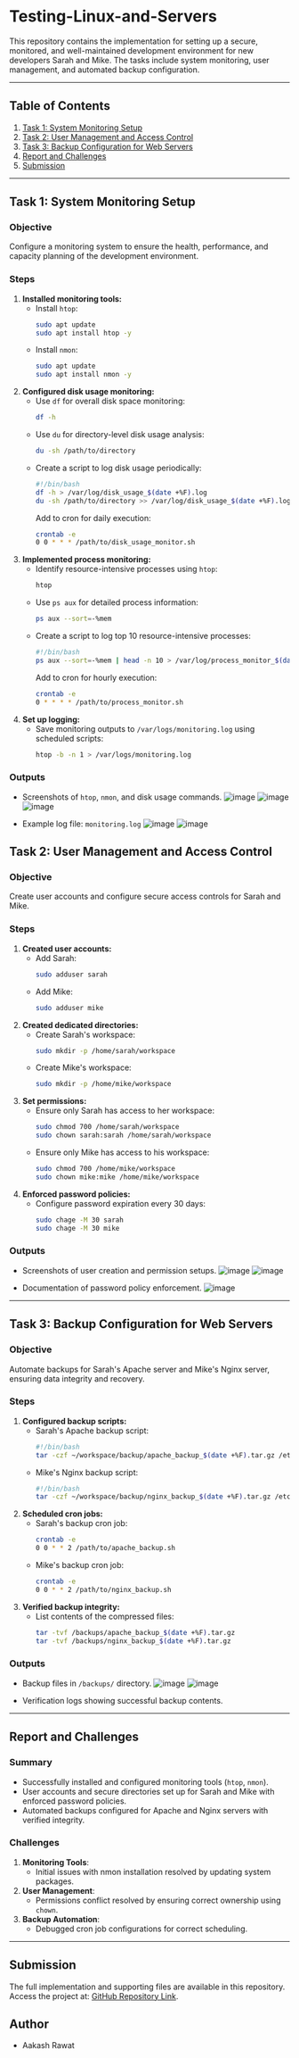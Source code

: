 # Testing-Linux-and-Servers

This repository contains the implementation for setting up a secure, monitored, and well-maintained development environment for new developers Sarah and Mike. The tasks include system monitoring, user management, and automated backup configuration.

---

## Table of Contents

1. [Task 1: System Monitoring Setup](#task-1-system-monitoring-setup)
2. [Task 2: User Management and Access Control](#task-2-user-management-and-access-control)
3. [Task 3: Backup Configuration for Web Servers](#task-3-backup-configuration-for-web-servers)
4. [Report and Challenges](#report-and-challenges)
5. [Submission](#submission)

---

## Task 1: System Monitoring Setup

### Objective
Configure a monitoring system to ensure the health, performance, and capacity planning of the development environment.

### Steps
1. **Installed monitoring tools:**
    - Install `htop`:
      ```bash
      sudo apt update
      sudo apt install htop -y
      ```
    - Install `nmon`:
      ```bash
      sudo apt update
      sudo apt install nmon -y
      ```
2. **Configured disk usage monitoring:**
    - Use `df` for overall disk space monitoring:
      ```bash
      df -h
      ```
    - Use `du` for directory-level disk usage analysis:
      ```bash
      du -sh /path/to/directory
      ```
    - Create a script to log disk usage periodically:
      ```bash
      #!/bin/bash
      df -h > /var/log/disk_usage_$(date +%F).log
      du -sh /path/to/directory >> /var/log/disk_usage_$(date +%F).log
      ```
      Add to cron for daily execution:
      ```bash
      crontab -e
      0 0 * * * /path/to/disk_usage_monitor.sh
      ```
3. **Implemented process monitoring:**
    - Identify resource-intensive processes using `htop`:
      ```bash
      htop
      ```
    - Use `ps aux` for detailed process information:
      ```bash
      ps aux --sort=-%mem
      ```
    - Create a script to log top 10 resource-intensive processes:
      ```bash
      #!/bin/bash
      ps aux --sort=-%mem | head -n 10 > /var/log/process_monitor_$(date +%F).log
      ```
      Add to cron for hourly execution:
      ```bash
      crontab -e
      0 * * * * /path/to/process_monitor.sh
      ```
4. **Set up logging:**
    - Save monitoring outputs to `/var/logs/monitoring.log` using scheduled scripts:
      ```bash
      htop -b -n 1 > /var/logs/monitoring.log
      ```

### Outputs
- Screenshots of `htop`, `nmon`, and disk usage commands.
 ![image](https://github.com/user-attachments/assets/54921845-194d-418f-8c79-62b15295bd4c)
 ![image](https://github.com/user-attachments/assets/bb92cb93-f734-414f-90ab-c4fefa2a76e6)
 ![image](https://github.com/user-attachments/assets/57dc9c50-7b42-49dc-ace2-74ffd8fba16c)

- Example log file: `monitoring.log`
 ![image](https://github.com/user-attachments/assets/a9f7768d-98d4-4eb1-b699-b2818a8d9726)
 ![image](https://github.com/user-attachments/assets/db42fb32-4cee-491a-9df3-fc260dd96a50)



## Task 2: User Management and Access Control

### Objective
Create user accounts and configure secure access controls for Sarah and Mike.

### Steps
1. **Created user accounts:**
    - Add Sarah:
      ```bash
      sudo adduser sarah
      ```
    - Add Mike:
      ```bash
      sudo adduser mike
      ```
2. **Created dedicated directories:**
    - Create Sarah's workspace:
      ```bash
      sudo mkdir -p /home/sarah/workspace
      ```
    - Create Mike's workspace:
      ```bash
      sudo mkdir -p /home/mike/workspace
      ```
3. **Set permissions:**
    - Ensure only Sarah has access to her workspace:
      ```bash
      sudo chmod 700 /home/sarah/workspace
      sudo chown sarah:sarah /home/sarah/workspace
      ```
    - Ensure only Mike has access to his workspace:
      ```bash
      sudo chmod 700 /home/mike/workspace
      sudo chown mike:mike /home/mike/workspace
      ```
4. **Enforced password policies:**
    - Configure password expiration every 30 days:
      ```bash
      sudo chage -M 30 sarah
      sudo chage -M 30 mike
      ```

### Outputs
- Screenshots of user creation and permission setups.
 ![image](https://github.com/user-attachments/assets/135ac087-a267-4a49-9303-8cf0d4ac018f)
 ![image](https://github.com/user-attachments/assets/2838bccf-909c-4a9c-bbaf-47877924f504)

- Documentation of password policy enforcement.
  ![image](https://github.com/user-attachments/assets/f4b7ab55-fc16-4a86-a321-7ccea1d83f3b)

---

## Task 3: Backup Configuration for Web Servers

### Objective
Automate backups for Sarah's Apache server and Mike's Nginx server, ensuring data integrity and recovery.

### Steps
1. **Configured backup scripts:**
    - Sarah's Apache backup script:
      ```bash
      #!/bin/bash
      tar -czf ~/workspace/backup/apache_backup_$(date +%F).tar.gz /etc/apache2/ /var/www/html/
      ```
    - Mike's Nginx backup script:
      ```bash
      #!/bin/bash
      tar -czf ~/workspace/backup/nginx_backup_$(date +%F).tar.gz /etc/nginx/ /usr/share/nginx/html/
      ```
2. **Scheduled cron jobs:**
    - Sarah's backup cron job:
      ```bash
      crontab -e
      0 0 * * 2 /path/to/apache_backup.sh
      ```
    - Mike's backup cron job:
      ```bash
      crontab -e
      0 0 * * 2 /path/to/nginx_backup.sh
      ```
3. **Verified backup integrity:**
    - List contents of the compressed files:
      ```bash
      tar -tvf /backups/apache_backup_$(date +%F).tar.gz
      tar -tvf /backups/nginx_backup_$(date +%F).tar.gz
      ```

### Outputs
- Backup files in `/backups/` directory.
  ![image](https://github.com/user-attachments/assets/eca1d81c-786f-4cb3-aedf-1da9c78074a2)
  ![image](https://github.com/user-attachments/assets/8cdc5c75-e511-4739-ac90-3017af813929)


- Verification logs showing successful backup contents.

---

## Report and Challenges

### Summary
- Successfully installed and configured monitoring tools (`htop`, `nmon`).
- User accounts and secure directories set up for Sarah and Mike with enforced password policies.
- Automated backups configured for Apache and Nginx servers with verified integrity.

### Challenges
1. **Monitoring Tools**:
   - Initial issues with nmon installation resolved by updating system packages.
2. **User Management**:
   - Permissions conflict resolved by ensuring correct ownership using `chown`.
3. **Backup Automation**:
   - Debugged cron job configurations for correct scheduling.

---

## Submission

The full implementation and supporting files are available in this repository. Access the project at: [GitHub Repository Link](#).


## Author
- Aakash Rawat 
